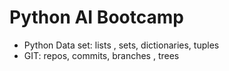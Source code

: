 # Python AI Bootcamp

* Python Data set: lists , sets, dictionaries, tuples
* GIT: repos, commits, branches , trees
